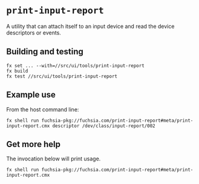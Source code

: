 # `print-input-report`

A utility that can attach itself to an input device and read the device
descriptors or events.

## Building and testing

```
fx set ... --with=//src/ui/tools/print-input-report
fx build
fx test //src/ui/tools/print-input-report
```

## Example use

From the host command line:

```
fx shell run fuchsia-pkg://fuchsia.com/print-input-report#meta/print-input-report.cmx descriptor /dev/class/input-report/002
```

## Get more help

The invocation below will print usage.

```
fx shell run fuchsia-pkg://fuchsia.com/print-input-report#meta/print-input-report.cmx
```
